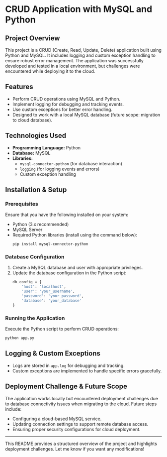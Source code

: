 # CRUD Application with MySQL and Python

## Project Overview
This project is a CRUD (Create, Read, Update, Delete) application built using Python and MySQL. It includes logging and custom exception handling to ensure robust error management. The application was successfully developed and tested in a local environment, but challenges were encountered while deploying it to the cloud.

## Features
- Perform CRUD operations using MySQL and Python.
- Implement logging for debugging and tracking events.
- Use custom exceptions for better error handling.
- Designed to work with a local MySQL database (future scope: migration to cloud database).

## Technologies Used
- **Programming Language:** Python
- **Database:** MySQL
- **Libraries:**
  - `mysql-connector-python` (for database interaction)
  - `logging` (for logging events and errors)
  - Custom exception handling

## Installation & Setup
### Prerequisites
Ensure that you have the following installed on your system:
- Python (3.x recommended)
- MySQL Server
- Required Python libraries (install using the command below):
  ```bash
  pip install mysql-connector-python
  ```

### Database Configuration
1. Create a MySQL database and user with appropriate privileges.
2. Update the database configuration in the Python script:
   ```python
   db_config = {
       'host': 'localhost',
       'user': 'your_username',
       'password': 'your_password',
       'database': 'your_database'
   }
   ```

### Running the Application
Execute the Python script to perform CRUD operations:
```bash
python app.py
```

## Logging & Custom Exceptions
- Logs are stored in `app.log` for debugging and tracking.
- Custom exceptions are implemented to handle specific errors gracefully.

## Deployment Challenge & Future Scope
The application works locally but encountered deployment challenges due to database connectivity issues when migrating to the cloud. Future steps include:
- Configuring a cloud-based MySQL service.
- Updating connection settings to support remote database access.
- Ensuring proper security configurations for cloud deployment.



---
This README provides a structured overview of the project and highlights deployment challenges. Let me know if you want any modifications!

